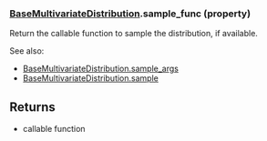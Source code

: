 ### [BaseMultivariateDistribution](BaseMultivariateDistribution.md).sample_func (property)




Return the callable function to sample the distribution, if available.

See also:

* [BaseMultivariateDistribution.sample_args](BaseMultivariateDistribution.sample_args.md)
* [BaseMultivariateDistribution.sample](BaseMultivariateDistribution.sample.md)

Returns
--------
* callable function

